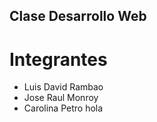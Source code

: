 ## Clase Desarrollo Web

# Integrantes

- Luis David Rambao
- Jose Raul Monroy
- Carolina Petro
hola
